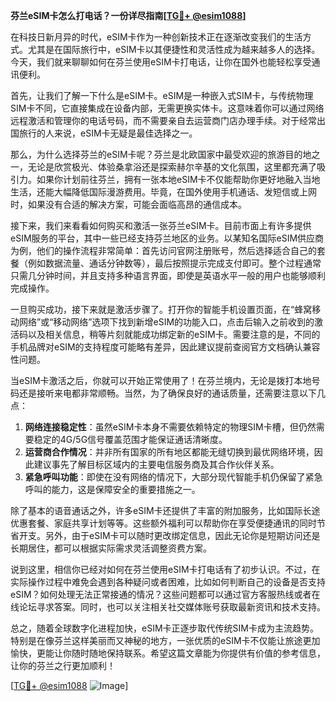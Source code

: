 **芬兰eSIM卡怎么打电话？一份详尽指南[[TG💪+ @esim1088](https://t.me/s/esim1088)]**

在科技日新月异的时代，eSIM卡作为一种创新技术正在逐渐改变我们的生活方式。尤其是在国际旅行中，eSIM卡以其便捷性和灵活性成为越来越多人的选择。今天，我们就来聊聊如何在芬兰使用eSIM卡打电话，让你在国外也能轻松享受通讯便利。

首先，让我们了解一下什么是eSIM卡。eSIM是一种嵌入式SIM卡，与传统物理SIM卡不同，它直接集成在设备内部，无需更换实体卡。这意味着你可以通过网络远程激活和管理你的电话号码，而不需要亲自去运营商门店办理手续。对于经常出国旅行的人来说，eSIM卡无疑是最佳选择之一。

那么，为什么选择芬兰的eSIM卡呢？芬兰是北欧国家中最受欢迎的旅游目的地之一，无论是欣赏极光、体验桑拿浴还是探索赫尔辛基的文化氛围，这里都充满了吸引力。如果你计划前往芬兰，拥有一张本地eSIM卡不仅能帮助你更好地融入当地生活，还能大幅降低国际漫游费用。毕竟，在国外使用手机通话、发短信或上网时，如果没有合适的解决方案，可能会面临高昂的通信成本。

接下来，我们来看看如何购买和激活一张芬兰eSIM卡。目前市面上有许多提供eSIM服务的平台，其中一些已经支持芬兰地区的业务。以某知名国际eSIM供应商为例，他们的操作流程非常简单：首先访问官网注册账号，然后选择适合自己的套餐（例如数据流量、通话分钟数等），最后按照提示完成支付即可。整个过程通常只需几分钟时间，并且支持多种语言界面，即使是英语水平一般的用户也能够顺利完成操作。

一旦购买成功，接下来就是激活步骤了。打开你的智能手机设置页面，在“蜂窝移动网络”或“移动网络”选项下找到新增eSIM的功能入口，点击后输入之前收到的激活码以及相关信息，稍等片刻就能成功绑定新的eSIM卡。需要注意的是，不同的手机品牌对eSIM的支持程度可能略有差异，因此建议提前查阅官方文档确认兼容性问题。

当eSIM卡激活之后，你就可以开始正常使用了！在芬兰境内，无论是拨打本地号码还是接听来电都非常顺畅。当然，为了确保良好的通话质量，还需要注意以下几点：

1. **网络连接稳定性**：虽然eSIM卡本身不需要依赖特定的物理SIM卡槽，但仍然需要稳定的4G/5G信号覆盖范围才能保证通话清晰度。
2. **运营商合作情况**：并非所有国家的所有地区都能无缝切换到最优网络环境，因此建议事先了解目标区域内的主要电信服务商及其合作伙伴关系。
3. **紧急呼叫功能**：即使在没有网络的情况下，大部分现代智能手机仍保留了紧急呼叫的能力，这是保障安全的重要措施之一。

除了基本的语音通话之外，许多eSIM卡还提供了丰富的附加服务，比如国际长途优惠套餐、家庭共享计划等等。这些额外福利可以帮助你在享受便捷通讯的同时节省开支。另外，由于eSIM卡可以随时更改绑定信息，因此无论你是短期访问还是长期居住，都可以根据实际需求灵活调整资费方案。

说到这里，相信你已经对如何在芬兰使用eSIM卡打电话有了初步认识。不过，在实际操作过程中难免会遇到各种疑问或者困难，比如如何判断自己的设备是否支持eSIM？如何处理无法正常接通的情况？这些问题都可以通过官方客服热线或者在线论坛寻求答案。同时，也可以关注相关社交媒体账号获取最新资讯和技术支持。

总之，随着全球数字化进程加快，eSIM卡正逐步取代传统SIM卡成为主流趋势。特别是在像芬兰这样美丽而又神秘的地方，一张优质的eSIM卡不仅能让旅途更加愉快，更能让你随时随地保持联系。希望这篇文章能为你提供有价值的参考信息，让你的芬兰之行更加顺利！

[[TG💪+ @esim1088](https://t.me/s/esim1088) ![Image](https://i.postimg.cc/4NQfJmqS/Snipaste-2025-05-13-00-14-12.png)]